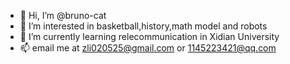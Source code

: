 - 👋 Hi, I’m @bruno-cat
- 👀 I’m interested in basketball,history,math model and robots
- 🌱 I’m currently learning relecommunication in Xidian University
- 📫 email me at zli020525@gmail.com or 1145223421@qq.com

<!---
bruno-cat/bruno-cat is a ✨ special ✨ repository because its `README.md` (this file) appears on your GitHub profile.
You can click the Preview link to take a look at your changes.
--->
